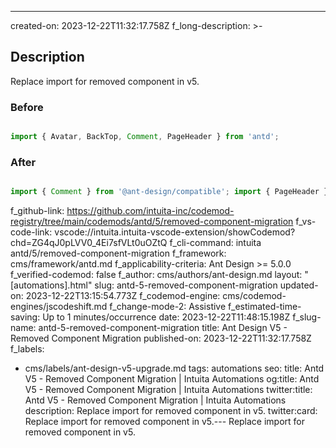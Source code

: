 ---
created-on: 2023-12-22T11:32:17.758Z
f_long-description: >-
  ## Description


  Replace import for removed component in v5.


  ### Before


  ```TypeScript

  import { Avatar, BackTop, Comment, PageHeader } from 'antd';

  ```


  ### After


  ```TypeScript

  import { Comment } from '@ant-design/compatible'; import { PageHeader } from '@ant-design/pro-layout'; import { Avatar, FloatButton } from 'antd';

  ```
f_github-link: https://github.com/intuita-inc/codemod-registry/tree/main/codemods/antd/5/removed-component-migration
f_vs-code-link: vscode://intuita.intuita-vscode-extension/showCodemod?chd=ZG4qJ0pLVV0_4Ei7sfVLt0uOZtQ
f_cli-command: intuita antd/5/removed-component-migration
f_framework: cms/framework/antd.md
f_applicability-criteria: Ant Design >= 5.0.0
f_verified-codemod: false
f_author: cms/authors/ant-design.md
layout: "[automations].html"
slug: antd-5-removed-component-migration
updated-on: 2023-12-22T13:15:54.773Z
f_codemod-engine: cms/codemod-engines/jscodeshift.md
f_change-mode-2: Assistive
f_estimated-time-saving: Up to 1 minutes/occurrence
date: 2023-12-22T11:48:15.198Z
f_slug-name: antd-5-removed-component-migration
title: Ant Design V5 - Removed Component Migration
published-on: 2023-12-22T11:32:17.758Z
f_labels:
  - cms/labels/ant-design-v5-upgrade.md
tags: automations
seo:
  title: Antd V5 - Removed Component Migration | Intuita Automations
  og:title: Antd V5 - Removed Component Migration | Intuita Automations
  twitter:title: Antd V5 - Removed Component Migration | Intuita Automations
  description: Replace import for removed component in v5.
  twitter:card: Replace import for removed component in v5.---
Replace import for removed component in v5.